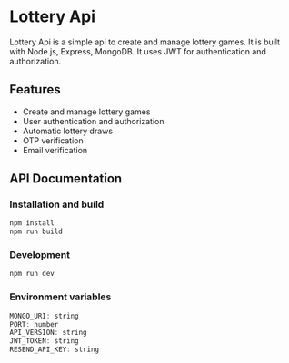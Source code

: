 # Lottery Api

Lottery Api is a simple api to create and manage lottery games. It is built with Node.js, Express, MongoDB. It uses JWT for authentication and authorization.

## Features

- Create and manage lottery games
- User authentication and authorization
- Automatic lottery draws
- OTP verification
- Email verification

## API Documentation

### Installation and build

```js
npm install
npm run build
```

### Development

```js
npm run dev
```

### Environment variables

```js
MONGO_URI: string
PORT: number
API_VERSION: string
JWT_TOKEN: string
RESEND_API_KEY: string
```

